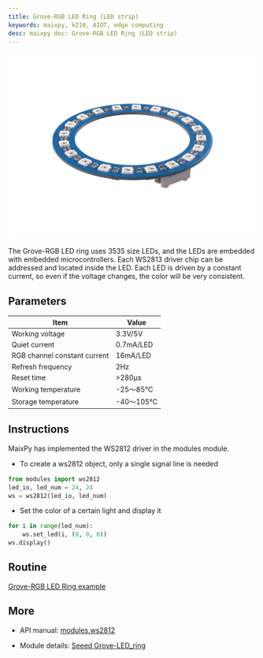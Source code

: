 ```yaml
---
title: Grove-RGB LED Ring (LED strip)
keywords: maixpy, k210, AIOT, edge computing
desc: maixpy ​​doc: Grove-RGB LED Ring (LED strip)
---
```



<div class="grove_pic">
<img src="../../../assets/hardware/module_grove/grove_led_ring.jpg">
</div>

The Grove-RGB LED ring uses 3535 size LEDs, and the LEDs are embedded with embedded microcontrollers. Each WS2813 driver chip can be addressed and located inside the LED. Each LED is driven by a constant current, so even if the voltage changes, the color will be very consistent.

## Parameters

|Item | Value |
| --- | --- |
|Working voltage| 3.3V/5V|
|Quiet current |0.7mA/LED|
|RGB channel constant current |16mA/LED|
|Refresh frequency |2Hz|
|Reset time |>280μs|
|Working temperature |-25～85℃|
|Storage temperature |-40～105℃|

## Instructions

MaixPy has implemented the WS2812 driver in the modules module.

* To create a ws2812 object, only a single signal line is needed

```python
from modules import ws2812
led_io, led_num = 24, 24
ws = ws2812(led_io, led_num)
```

* Set the color of a certain light and display it

```python
for i in range(led_num):
    ws.set_led(i, (0, 0, 0))
ws.display()
```

## Routine

[Grove-RGB LED Ring example](https://github.com/sipeed/MaixPy_scripts/blob/master/modules/grove/ws2812/ws2812.py)

## More

* API manual: [modules.ws2812](../../api_reference/extend/ws2812.md)

* Module details: [Seeed Grove-LED_ring](https://wiki.seeedstudio.com/Grove-LED_ring/)
